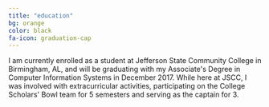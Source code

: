 ```yaml
---
title: "education"
bg: orange
color: black
fa-icon: graduation-cap
---
```


I am currently enrolled as a student at Jefferson State Community College in Birmingham, AL, and will be graduating with my Associate's Degree in Computer Information Systems in December 2017. While here at JSCC, I was involved with extracurricular activities, participating on the College Scholars' Bowl team for 5 semesters and serving as the captain for 3. 
